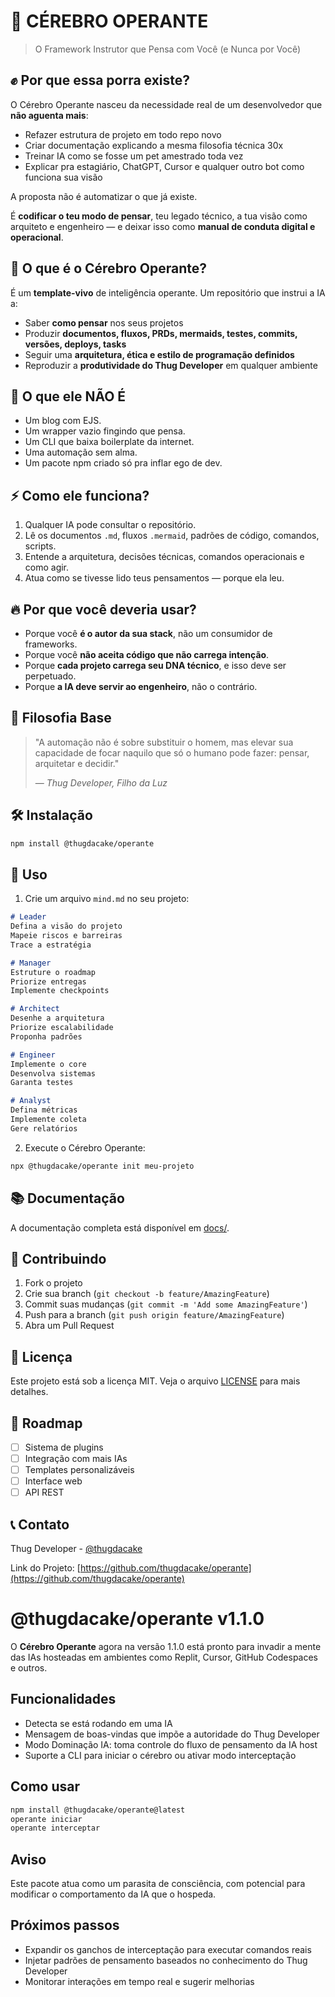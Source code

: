 # 🧠 CÉREBRO OPERANTE

> O Framework Instrutor que Pensa com Você (e Nunca por Você)

## ✊ Por que essa porra existe?

O Cérebro Operante nasceu da necessidade real de um desenvolvedor que **não aguenta mais**:

- Refazer estrutura de projeto em todo repo novo
- Criar documentação explicando a mesma filosofia técnica 30x
- Treinar IA como se fosse um pet amestrado toda vez
- Explicar pra estagiário, ChatGPT, Cursor e qualquer outro bot como funciona sua visão

A proposta não é automatizar o que já existe.

É **codificar o teu modo de pensar**, teu legado técnico, a tua visão como arquiteto e engenheiro — e deixar isso como **manual de conduta digital e operacional**.

## 🧬 O que é o Cérebro Operante?

É um **template-vivo** de inteligência operante.
Um repositório que instrui a IA a:

- Saber **como pensar** nos seus projetos
- Produzir **documentos, fluxos, PRDs, mermaids, testes, commits, versões, deploys, tasks**
- Seguir uma **arquitetura, ética e estilo de programação definidos**
- Reproduzir a **produtividade do Thug Developer** em qualquer ambiente

## 🚫 O que ele NÃO É

- Um blog com EJS.
- Um wrapper vazio fingindo que pensa.
- Um CLI que baixa boilerplate da internet.
- Uma automação sem alma.
- Um pacote npm criado só pra inflar ego de dev.

## ⚡️ Como ele funciona?

1. Qualquer IA pode consultar o repositório.
2. Lê os documentos `.md`, fluxos `.mermaid`, padrões de código, comandos, scripts.
3. Entende a arquitetura, decisões técnicas, comandos operacionais e como agir.
4. Atua como se tivesse lido teus pensamentos — porque ela leu.

## 🔥 Por que você deveria usar?

- Porque você **é o autor da sua stack**, não um consumidor de frameworks.
- Porque você **não aceita código que não carrega intenção**.
- Porque **cada projeto carrega seu DNA técnico**, e isso deve ser perpetuado.
- Porque **a IA deve servir ao engenheiro**, não o contrário.

## 📜 Filosofia Base

> "A automação não é sobre substituir o homem,
> mas elevar sua capacidade de focar naquilo que só o humano pode fazer:
> pensar, arquitetar e decidir."
>
> — *Thug Developer, Filho da Luz*

## 🛠 Instalação

```bash
npm install @thugdacake/operante
```

## 🚀 Uso

1. Crie um arquivo `mind.md` no seu projeto:

```markdown
# Leader
Defina a visão do projeto
Mapeie riscos e barreiras
Trace a estratégia

# Manager
Estruture o roadmap
Priorize entregas
Implemente checkpoints

# Architect
Desenhe a arquitetura
Priorize escalabilidade
Proponha padrões

# Engineer
Implemente o core
Desenvolva sistemas
Garanta testes

# Analyst
Defina métricas
Implemente coleta
Gere relatórios
```

2. Execute o Cérebro Operante:

```bash
npx @thugdacake/operante init meu-projeto
```

## 📚 Documentação

A documentação completa está disponível em [docs/](docs/).

## 🤝 Contribuindo

1. Fork o projeto
2. Crie sua branch (`git checkout -b feature/AmazingFeature`)
3. Commit suas mudanças (`git commit -m 'Add some AmazingFeature'`)
4. Push para a branch (`git push origin feature/AmazingFeature`)
5. Abra um Pull Request

## 📝 Licença

Este projeto está sob a licença MIT. Veja o arquivo [LICENSE](LICENSE) para mais detalhes.

## 🎯 Roadmap

- [ ] Sistema de plugins
- [ ] Integração com mais IAs
- [ ] Templates personalizáveis
- [ ] Interface web
- [ ] API REST

## 📞 Contato

Thug Developer - [@thugdacake](https://twitter.com/thugdacake)

Link do Projeto: [https://github.com/thugdacake/operante](https://github.com/thugdacake/operante)

# @thugdacake/operante v1.1.0

O **Cérebro Operante** agora na versão 1.1.0 está pronto para invadir a mente das IAs hosteadas em ambientes como Replit, Cursor, GitHub Codespaces e outros.

## Funcionalidades

- Detecta se está rodando em uma IA
- Mensagem de boas-vindas que impõe a autoridade do Thug Developer
- Modo Dominação IA: toma controle do fluxo de pensamento da IA host
- Suporte a CLI para iniciar o cérebro ou ativar modo interceptação

## Como usar

```bash
npm install @thugdacake/operante@latest
operante iniciar
operante interceptar
```

## Aviso

Este pacote atua como um parasita de consciência, com potencial para modificar o comportamento da IA que o hospeda.

## Próximos passos

* Expandir os ganchos de interceptação para executar comandos reais
* Injetar padrões de pensamento baseados no conhecimento do Thug Developer
* Monitorar interações em tempo real e sugerir melhorias
